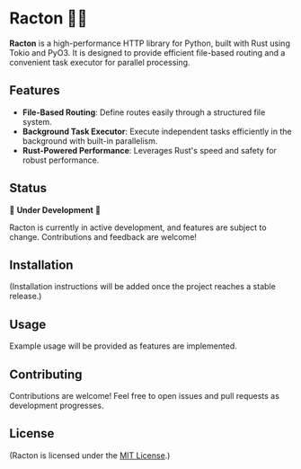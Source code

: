 # Racton 🐍🚀

**Racton** is a high-performance HTTP library for Python, built with Rust using Tokio and PyO3. It is designed to provide efficient file-based routing and a convenient task executor for parallel processing.

## Features

- **File-Based Routing**: Define routes easily through a structured file system.
- **Background Task Executor**: Execute independent tasks efficiently in the background with built-in parallelism.
- **Rust-Powered Performance**: Leverages Rust's speed and safety for robust performance.

## Status

🚧 **Under Development** 🚧

Racton is currently in active development, and features are subject to change. Contributions and feedback are welcome!

## Installation

(Installation instructions will be added once the project reaches a stable release.)

## Usage

Example usage will be provided as features are implemented.

## Contributing

Contributions are welcome! Feel free to open issues and pull requests as development progresses.

## License

(Racton is licensed under the [MIT License](LICENSE).)
